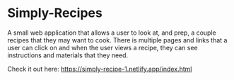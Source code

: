 # Simply-Recipes

A small web application that allows a user to look at, and prep, a couple recipes that they may want to cook. There is multiple pages and links that a user can click on and when 
the user views a recipe, they can see instructions and materials that they need.

Check it out here: https://simply-recipe-1.netlify.app/index.html
